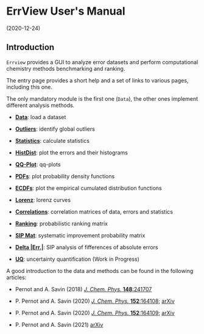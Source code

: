 ErrView User's Manual
================
(2020-12-24)


## Introduction

`Errview` provides a GUI to analyze error datasets and perform
computational chemistry methods benchmarking and ranking. 

The entry page provides a short help and a set of links
to various pages, including this one.

The only mandatory module is the first one (`Data`),
the other ones implement different analysis methods.

  - [__Data__](01-data.html): load a dataset 

  - [__Outliers__](02-outliers.html): identify global outliers

  - [__Statistics__](03-statistics.html): calculate statistics

  - [__HistDist__](04-histdist.html): plot the errors and their histograms

  - [__QQ-Plot__](05-qqplot.html): qq-plots

  - [__PDFs__](06-pdfs.html): plot probability density functions

  - [__ECDFs__](07-ecdfs.html): plot the empirical cumulated distribution functions
  
  - [__Lorenz__](08-lorenz.html): lorenz curves
  
  - [__Correlations__](09-correlations.html): correlation matrices of data, 
  errors and statistics
  
  - [__Ranking__](10-ranking.html): probabilistic ranking matrix
  
  - [__SIP Mat__](11-sipmat.html): systematic improvement probability matrix
  
  - [__Delta |Err.|__](12-deltaerr.html): SIP analysis of fifferences 
  of absolute errors
  
  - [__UQ__](13-uq.html): uncertainty quantification (Work in Progress)
  

A good introduction to the data and methods can be found in the 
following articles:

* Pernot and A. Savin (2018) 
  [_J. Chem. Phys._ __148__:241707](http://dx.doi.org/10.1063/1.5016248)     

* P. Pernot and A. Savin (2020)
  [_J. Chem. Phys._ __152__:164108](http://dx.doi.org/10.1063/5.0006202);
  [arXiv](https://arxiv.org/abs/2003.00987)    

* P. Pernot and A. Savin (2020)
  [_J. Chem. Phys._ __152__:164109](http://dx.doi.org/10.1063/5.0006204);
  [arXiv](https://arxiv.org/abs/2003.01572)

* P. Pernot and A. Savin (2021)
  [arXiv](https://arxiv.org/abs/2012.09589) 

